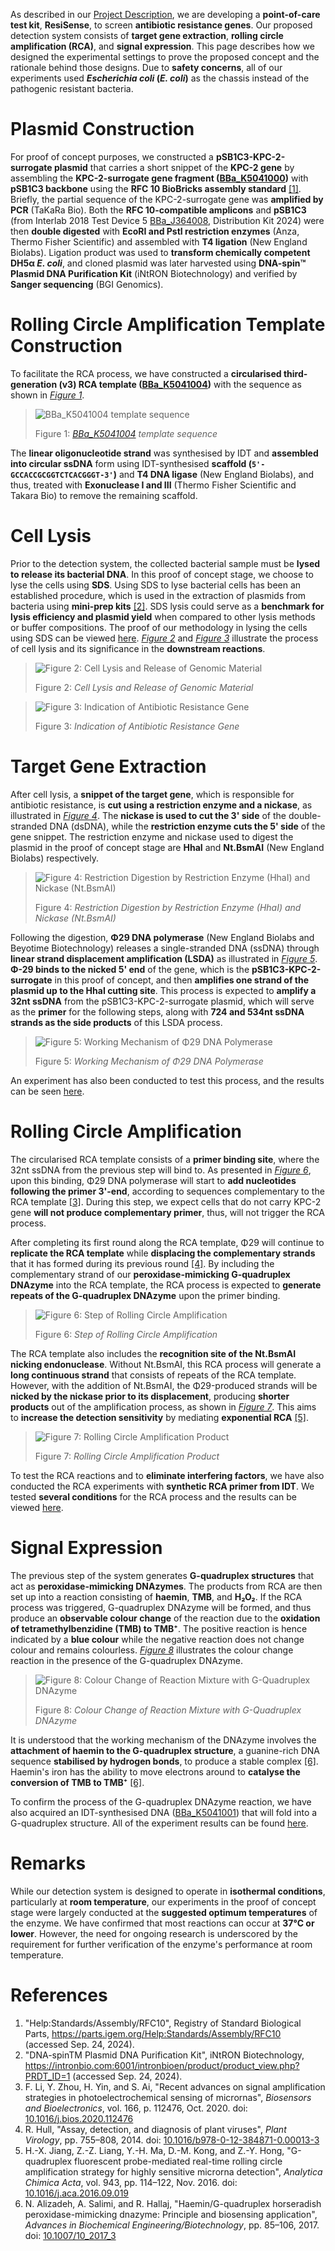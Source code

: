 As described in our [Project Description](/description), we are developing a **point-of-care test kit**, **ResiSense**, to screen **antibiotic resistance genes**. Our proposed detection system consists of **target gene extraction**, **rolling circle amplification (RCA)**, and **signal expression**. This page describes how we designed the experimental settings to prove the proposed concept and the rationale behind those designs. Due to **safety concerns**, all of our experiments used ***Escherichia coli* (*E. coli*)** as the chassis instead of the pathogenic resistant bacteria.  

# Plasmid Construction

For proof of concept purposes, we constructed a **pSB1C3-KPC-2-surrogate plasmid** that carries a short snippet of the **KPC-2 gene** by assembling the **KPC-2-surrogate gene fragment ([BBa_K5041000](https://parts.igem.org/Part:BBa_K5041000))** with **pSB1C3 backbone** using the **RFC 10 BioBricks assembly standard** [[1]](#reference-1). Briefly, the partial sequence of the KPC-2-surrogate gene was **amplified by PCR** (TaKaRa Bio). Both the **RFC 10-compatible amplicons** and **pSB1C3** (from Interlab 2018 Test Device 5 [BBa_J364008](https://parts.igem.org/Part:BBa_J364008), Distribution Kit 2024) were then **double digested** with **EcoRI and PstI restriction enzymes** (Anza, Thermo Fisher Scientific) and assembled with **T4 ligation** (New England Biolabs). Ligation product was used to **transform chemically competent DH5α *E. coli***, and cloned plasmid was later harvested using **DNA-spin™ Plasmid DNA Purification Kit** (iNtRON Biotechnology) and verified by **Sanger sequencing** (BGI Genomics).  

# Rolling Circle Amplification Template Construction

To facilitate the RCA process, we have constructed a **circularised third-generation (v3) RCA template ([BBa_K5041004](https://parts.igem.org/Part:BBa_K5041004))** with the sequence as shown in *[Figure 1](#figure-1)*.  

<blockquote id="figure-1">

![[BBa_K5041004](https://parts.igem.org/Part:BBa_K5041004) template sequence](/assets/proof-of-concept-diagrams/template-sequence.png)  

Figure 1: *[BBa_K5041004](https://parts.igem.org/Part:BBa_K5041004) template sequence*  

</blockquote>

The **linear oligonucleotide strand** was synthesised by IDT and **assembled into circular ssDNA** form using IDT-synthesised **scaffold (`5'-GCCACCGCGGTCTCACGGGT-3'`)** and **T4 DNA ligase** (New England Biolabs), and thus, treated with **Exonuclease I and III** (Thermo Fisher Scientific and Takara Bio) to remove the remaining scaffold.  

# Cell Lysis

Prior to the detection system, the collected bacterial sample must be **lysed to release its bacterial DNA**. In this proof of concept stage, we choose to lyse the cells using **SDS**. Using SDS to lyse bacterial cells has been an established procedure, which is used in the extraction of plasmids from bacteria using **mini-prep kits** [[2]](#reference-2). SDS lysis could serve as a **benchmark for lysis efficiency and plasmid yield** when compared to other lysis methods or buffer compositions. The proof of our methodology in lysing the cells using SDS can be viewed [here](/results#cell-lysis-sds-treatment). *[Figure 2](#figure-3)* and *[Figure 3](#figure-3)* illustrate the process of cell lysis and its significance in the **downstream reactions**.  

<blockquote id="figure-2">

![Figure 2: Cell Lysis and Release of Genomic Material](/assets/proof-of-concept-diagrams/lysis.png)  

Figure 2: *Cell Lysis and Release of Genomic Material*  

</blockquote>

<blockquote id="figure-3">

![Figure 3: Indication of Antibiotic Resistance Gene](/assets/proof-of-concept-diagrams/lysis-indication.png)  

Figure 3: *Indication of Antibiotic Resistance Gene*  

</blockquote>

# Target Gene Extraction

After cell lysis, a **snippet of the target gene**, which is responsible for antibiotic resistance, is **cut using a restriction enzyme and a nickase**, as illustrated in *[Figure 4](#figure-4)*. The **nickase is used to cut the 3' side** of the double-stranded DNA (dsDNA), while the **restriction enzyme cuts the 5' side** of the gene snippet. The restriction enzyme and nickase used to digest the plasmid in the proof of concept stage are **HhaI** and **Nt.BsmAI** (New England Biolabs) respectively.  

<blockquote id="figure-4">

![Figure 4: Restriction Digestion by Restriction Enzyme (HhaI) and Nickase (Nt.BsmAI)](/assets/proof-of-concept-diagrams/restriction-digestion.png)  

Figure 4: *Restriction Digestion by Restriction Enzyme (HhaI) and Nickase (Nt.BsmAI)*  

</blockquote>

Following the digestion, **Φ29 DNA polymerase** (New England Biolabs and Beyotime Biotechnology) releases a single-stranded DNA (ssDNA) through **linear strand displacement amplification (LSDA)** as illustrated in *[Figure 5](#figure-5)*. **Φ-29 binds to the nicked 5' end** of the gene, which is the **pSB1C3-KPC-2-surrogate** in this proof of concept, and then **amplifies one strand of the plasmid up to the HhaI cutting site**. This process is expected to **amplify a 32nt ssDNA** from the pSB1C3-KPC-2-surrogate plasmid, which will serve as the **primer** for the following steps, along with **724 and 534nt ssDNA strands as the side products** of this LSDA process.  

<blockquote id="figure-5">

![Figure 5: Working Mechanism of Φ29 DNA Polymerase](/assets/proof-of-concept-diagrams/phi29.png)  

Figure 5: *Working Mechanism of Φ29 DNA Polymerase*  

</blockquote>

An experiment has also been conducted to test this process, and the results can be seen [here](/results#target-gene-extraction-nt-bsmai-hhai-lsda).  

# Rolling Circle Amplification

The circularised RCA template consists of a **primer binding site**, where the 32nt ssDNA from the previous step will bind to. As presented in *[Figure 6](#figure-6)*, upon this binding, Φ29 DNA polymerase will start to **add nucleotides following the primer 3'-end**, according to sequences complementary to the RCA template [[3]](#reference-3). During this step, we expect cells that do not carry KPC-2 gene **will not produce complementary primer**, thus, will not trigger the RCA process.  

After completing its first round along the RCA template, Φ29 will continue to **replicate the RCA template** while **displacing the complementary strands** that it has formed during its previous round [[4]](#reference-4). By including the complementary strand of our **peroxidase-mimicking G-quadruplex DNAzyme** into the RCA template, the RCA process is expected to **generate repeats of the G-quadruplex DNAzyme** upon the primer binding.  

<blockquote id="figure-6">

![Figure 6: Step of Rolling Circle Amplification](/assets/proof-of-concept-diagrams/rca.png)  

Figure 6: *Step of Rolling Circle Amplification*  

</blockquote>

The RCA template also includes the **recognition site of the Nt.BsmAI nicking endonuclease**. Without Nt.BsmAI, this RCA process will generate a **long continuous strand** that consists of repeats of the RCA template. However, with the addition of Nt.BsmAI, the Φ29-produced strands will be **nicked by the nickase prior to its displacement**, producing **shorter products** out of the amplification process, as shown in *[Figure 7](#figure-7)*. This aims to **increase the detection sensitivity** by mediating **exponential RCA** [[5]](#reference-5).  

<blockquote id="figure-7">

![Figure 7: Rolling Circle Amplification Product](/assets/proof-of-concept-diagrams/rca-product.png)  

Figure 7: *Rolling Circle Amplification Product*  

</blockquote>

To test the RCA reactions and to **eliminate interfering factors**, we have also conducted the RCA experiments with **synthetic RCA primer from IDT**. We tested **several conditions** for the RCA process and the results can be viewed [here](/results#rolling-circle-amplification).  

# Signal Expression

The previous step of the system generates **G-quadruplex structures** that act as **peroxidase-mimicking DNAzymes**. The products from RCA are then set up into a reaction consisting of **haemin**, **TMB**, and **H₂O₂**. If the RCA process was triggered, G-quadruplex DNAzyme will be formed, and thus produce an **observable colour change** of the reaction due to the **oxidation of tetramethylbenzidine (TMB) to TMB⁺**. The positive reaction is hence indicated by a **blue colour** while the negative reaction does not change colour and remains colourless. *[Figure 8](#figure-8)* illustrates the colour change reaction in the presence of the G-quadruplex DNAzyme.  

<blockquote id="figure-8">

![Figure 8: Colour Change of Reaction Mixture with G-Quadruplex DNAzyme](/assets/proof-of-concept-diagrams/signal-expression.png)  

Figure 8: *Colour Change of Reaction Mixture with G-Quadruplex DNAzyme*  

</blockquote>

It is understood that the working mechanism of the DNAzyme involves the **attachment of haemin to the G-quadruplex structure**, a guanine-rich DNA sequence **stabilised by hydrogen bonds**, to produce a stable complex [[6]](#reference-6). Haemin's iron has the ability to move electrons around to **catalyse the conversion of TMB to TMB⁺** [[6]](#reference-6).  

To confirm the process of the G-quadruplex DNAzyme reaction, we have also acquired an IDT-synthesised DNA ([BBa_K5041001](https://parts.igem.org/Part:BBa_K5041001)) that will fold into a G-quadruplex structure. All of the experiment results can be found [here](/results.signal-expression-g-quadruplex-dnazyme-assay).  

# Remarks

While our detection system is designed to operate in **isothermal conditions**, particularly at **room temperature**, our experiments in the proof of concept stage were largely conducted at the **suggested optimum temperatures** of the enzyme. We have confirmed that most reactions can occur at **37°C or lower**. However, the need for ongoing research is underscored by the requirement for further verification of the enzyme's performance at room temperature.  

# References

1. "Help:Standards/Assembly/RFC10", Registry of Standard Biological Parts, https://parts.igem.org/Help:Standards/Assembly/RFC10 (accessed Sep. 24, 2024).
2. "DNA-spinTM Plasmid DNA Purification Kit", iNtRON Biotechnology, https://intronbio.com:6001/intronbioen/product/product_view.php?PRDT_ID=1 (accessed Sep. 24, 2024).
3. F. Li, Y. Zhou, H. Yin, and S. Ai, "Recent advances on signal amplification strategies in photoelectrochemical sensing of micrornas", *Biosensors and Bioelectronics*, vol. 166, p. 112476, Oct. 2020. doi: [10.1016/j.bios.2020.112476](https://doi.org/10.1016/j.bios.2020.112476)
4. R. Hull, "Assay, detection, and diagnosis of plant viruses", *Plant Virology*, pp. 755–808, 2014. doi: [10.1016/b978-0-12-384871-0.00013-3](https://doi.org/10.1016/b978-0-12-384871-0.00013-3)
5. H.-X. Jiang, Z.-Z. Liang, Y.-H. Ma, D.-M. Kong, and Z.-Y. Hong, "G-quadruplex fluorescent probe-mediated real-time rolling circle amplification strategy for highly sensitive microrna detection", *Analytica Chimica Acta*, vol. 943, pp. 114–122, Nov. 2016. doi: [10.1016/j.aca.2016.09.019](https://doi.org/10.1016/j.aca.2016.09.019)
6. N. Alizadeh, A. Salimi, and R. Hallaj, "Haemin/G-quadruplex horseradish peroxidase-mimicking dnazyme: Principle and biosensing application", *Advances in Biochemical Engineering/Biotechnology*, pp. 85–106, 2017. doi: [10.1007/10_2017_3](https://doi.org/10.1007/10_2017_3)